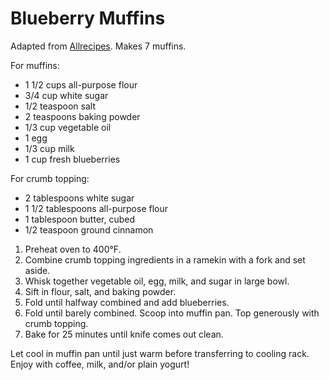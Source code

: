 # Blueberry Muffins

Adapted from [Allrecipes](http://allrecipes.com/recipe/to-die-for-blueberry-muffins/). Makes 7 muffins.

For muffins:
- 1 1/2 cups all-purpose flour
- 3/4 cup white sugar
- 1/2 teaspoon salt
- 2 teaspoons baking powder
- 1/3 cup vegetable oil
- 1 egg
- 1/3 cup milk
- 1 cup fresh blueberries

For crumb topping:

- 2 tablespoons white sugar
- 1 1/2 tablespoons all-purpose flour
- 1 tablespoon butter, cubed
- 1/2 teaspoon ground cinnamon

1. Preheat oven to 400&deg;F.
2. Combine crumb topping ingredients in a ramekin with a fork and set aside.
3. Whisk together vegetable oil, egg, milk, and sugar in large bowl.
4. Sift in flour, salt, and baking powder.
5. Fold until halfway combined and add blueberries.
6. Fold until barely combined. Scoop into muffin pan. Top generously with crumb topping.
7. Bake for 25 minutes until knife comes out clean.

Let cool in muffin pan until just warm before transferring to cooling rack. Enjoy with coffee, milk, and/or plain yogurt!
